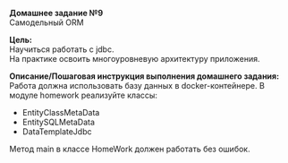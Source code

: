 **Домашнее задание №9**  
Самодельный ORM

**Цель:**  
Научиться работать с jdbc.  
На практике освоить многоуровневую архитектуру приложения.

**Описание/Пошаговая инструкция выполнения домашнего задания:**  
Работа должна использовать базу данных в docker-контейнере.
В модуле homework реализуйте классы:

- EntityClassMetaData
- EntitySQLMetaData
- DataTemplateJdbc  

Метод main в классе HomeWork должен работать без ошибок.